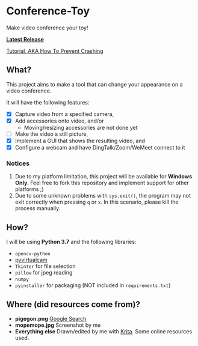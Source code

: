 # Conference-Toy
Make video conference your toy!

**[Latest Release](https://github.com/Cynthia7979/conference-toy/releases/tag/v1.0)**

[Tutorial, AKA How To Prevent Crashing](https://github.com/Cynthia7979/conference-toy/blob/main/tutorial.md)

## What?
This project aims to make a tool that can change your appearance on a video conference.

It will have the following features:
- [x] Capture video from a specified camera,
- [x] Add accessories onto video, and/or
    * Moving/resizing accessories are not done yet
- [ ] Make the video a still picture,
- [x] Implement a GUI that shows the resulting video, and
- [x] Configure a webcam and have DingTalk/Zoom/WeMeet connect to it

### Notices
1. Due to my platform limitation, this project will be available for **Windows Only**.
Feel free to fork this repository and implement support for other platforms ;)
2. Due to some unknown problems with `sys.exit()`, the program may not exit correctly when pressing `q` or `x`.
In this scenario, please kill the process manually.

## How?
I will be using **Python 3.7** and the following libraries:
* `opencv-python`
* [pyvirtualcam](https://github.com/letmaik/pyvirtualcam)
* `Tkinter` for file selection
* `pillow` for jpeg reading
* `numpy`
* `pyinstaller` for packaging (NOT included in `requirements.txt`)

## Where (did resources come from)?
* **pigegon.png** [Google Search](https://www.google.com/url?sa=i&url=http%3A%2F%2Fclipart-library.com%2Fpigeon-cliparts.html&psig=AOvVaw12HzEyabJbPaVXrRQSnXeL&ust=1611397156736000&source=images&cd=vfe&ved=0CA0QjhxqFwoTCPjsitOor-4CFQAAAAAdAAAAABAD)
* **mopemope.jpg** Screenshot by me
* **Everything else** Drawn/edited by me with [Krita](http://krita.org). Some online resources used.
